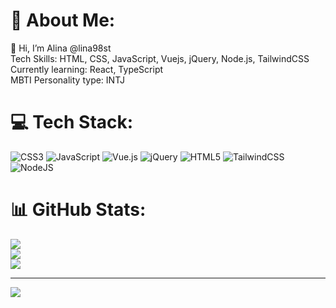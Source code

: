 # 💫 About Me:
👋 Hi, I’m Alina @lina98st<br>Tech Skills: HTML, CSS, JavaScript, Vuejs, jQuery, Node.js, TailwindCSS<br>Currently learning: React, TypeScript<br>MBTI Personality type: INTJ


# 💻 Tech Stack:
![CSS3](https://img.shields.io/badge/css3-%231572B6.svg?style=flat&logo=css3&logoColor=white) ![JavaScript](https://img.shields.io/badge/javascript-%23323330.svg?style=flat&logo=javascript&logoColor=%23F7DF1E) ![Vue.js](https://img.shields.io/badge/vue.js-%2335495e.svg?style=flat&logo=vuedotjs&logoColor=%234FC08D) ![jQuery](https://img.shields.io/badge/jquery-%230769AD.svg?style=flat&logo=jquery&logoColor=white) ![HTML5](https://img.shields.io/badge/html5-%23E34F26.svg?style=flat&logo=html5&logoColor=white) ![TailwindCSS](https://img.shields.io/badge/tailwindcss-%2338B2AC.svg?style=flat&logo=tailwind-css&logoColor=white) ![NodeJS](https://img.shields.io/badge/node.js-6DA55F?style=flat&logo=node.js&logoColor=white)
# 📊 GitHub Stats:
![](https://github-readme-stats.vercel.app/api?username=lina98st&theme=radical&hide_border=false&include_all_commits=true&count_private=true)<br/>
![](https://github-readme-streak-stats.herokuapp.com/?user=lina98st&theme=radical&hide_border=false)<br/>
![](https://github-readme-stats.vercel.app/api/top-langs/?username=lina98st&theme=radical&hide_border=false&include_all_commits=true&count_private=true&layout=compact)

---
[![](https://visitcount.itsvg.in/api?id=lina98st&icon=0&color=0)](https://visitcount.itsvg.in)

<!-- Proudly created with GPRM ( https://gprm.itsvg.in ) -->

